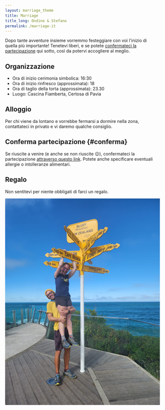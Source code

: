 ```yaml
---
layout: marriage_theme
title: Marriage
title_long: Ondine & Stefano
permalink: /marriage-it
---
```


Dopo tante avventure insieme vorremmo festeggiare con voi l'inizio di quella più importante!
Tenetevi liberi, e se potete [confermateci la partecipazione](#conferma) qui sotto, così
da potervi accogliere al meglio.

## Organizzazione

- Ora di inizio cerimonia simbolica: 16:30
- Ora di inizio rinfresco (approssimata): 18
- Ora di taglio della torta (approssimata): 23.30
- Luogo: Cascina Fiamberta, Certosa di Pavia

## Alloggio

Per chi viene da lontano e vorrebbe fermarsi a dormire nella zona, contattateci in privato
e vi daremo qualche consiglio.


## Conferma partecipazione {#conferma}

Se riuscite a venire (e anche se non riuscite 😉), confermateci la partecipazione 
[attraverso questo link](https://docs.google.com/forms/d/e/1FAIpQLSe9zNCWWGaaH4DYbEGRtSXPWIFe17hMcJD6UFUNsbGItwdbsg/viewform?usp=sf_link).
Potete anche specificare eventuali allergie o intolleranze alimentari.

## Regalo

Non sentitevi per niente obbligati di farci un regalo.

![](/assets/marriage_main_photo.jpg)
